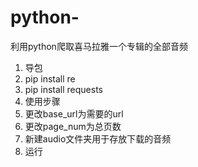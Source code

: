 # python-
利用python爬取喜马拉雅一个专辑的全部音频

1. 导包
  1. pip install re
  2. pip install requests
2. 使用步骤
  1. 更改base_url为需要的url
  2. 更改page_num为总页数
  3. 新建audio文件夹用于存放下载的音频
  4. 运行
